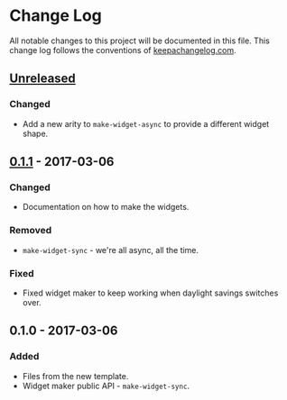 # Change Log
All notable changes to this project will be documented in this file. This change log follows the conventions of [keepachangelog.com](http://keepachangelog.com/).

## [Unreleased]
### Changed
- Add a new arity to `make-widget-async` to provide a different widget shape.

## [0.1.1] - 2017-03-06
### Changed
- Documentation on how to make the widgets.

### Removed
- `make-widget-sync` - we're all async, all the time.

### Fixed
- Fixed widget maker to keep working when daylight savings switches over.

## 0.1.0 - 2017-03-06
### Added
- Files from the new template.
- Widget maker public API - `make-widget-sync`.

[Unreleased]: https://github.com/your-name/test-proj/compare/0.1.1...HEAD
[0.1.1]: https://github.com/your-name/test-proj/compare/0.1.0...0.1.1
